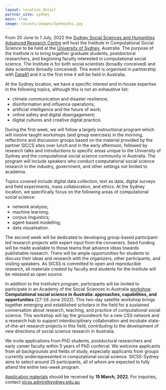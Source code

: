 ```yaml
---
layout: location_detail
partner_site: sydney
main: true
image: /assets/images/SydneyUni.jpg
---
```


From 20 June to 1 July, 2022 the [Sydney Social Sciences and Humanities Advanced Research Centre](https://www.sydney.edu.au/arts/our-research/centres-institutes-and-groups/sydney-social-sciences-and-humanities-advanced-research-centre.html) will host the Institute in Computational Social Science to be held at the [University of Sydney](https://www.sydney.edu.au), Australia. The purpose of the Institute is to bring together graduate students, postdoctoral researchers, and beginning faculty interested in computational social science. The Institute is for both social scientists (broadly conceived) and data scientists (broadly conceived). This event is organised in partnership with [Data61](https://data61.csiro.au) and it is the first time it will be held in Australia.

At the Sydney location, we have a specific interest and in-house expertise in the following topics, although this is not an exhaustive list:
- climate communication and disaster resilience;
-	disinformation and influence operations;
-	artificial intelligence and the future of work;
-	online safety and digital disengagement;
-	digital cultures and creative digital practice.

During the first week, we will follow a largely instructional program which will involve taught workshops (and group exercises) in the morning, reflections and discussion groups based on the material provided by the partner SICCS sites over lunch and in the early afternoon, followed by research talks and introductions to specific areas unique to the University of Sydney and the computational social science community in Australia. The program will include speakers who conduct computational social science research in the industry, government, and other settings not limited to academia.

Topics covered include digital data collection, text as data, digital surveys and field experiments, mass collaboration, and ethics. At the Sydney location, we specifically focus on the following areas of computational social science:
- network analysis;
- machine learning;
- corpus linguistics;
- agent-based modelling;
- data visualisation.

The second week will be dedicated to developing group-based participant-led research projects with expert input from the conveners. Seed funding will be made available to those teams that advance ideas towards publishable research. There will be ample opportunities for students to discuss their ideas and research with the organizers, other participants, and visiting speakers. As SICSS is committed to open and reproducible research, all materials created by faculty and students for the Institute will be released as open source.

In addition to the Institute’s program, participants will be invited to participate in an Academy of the Social Sciences in Australia [workshop](https://socialsciences.org.au/news/workshops-program-winners-for-2022-announced/): **Computational social science in Australia: approaches, capabilities, and opportunities** (27-28 June 2022). This two-day satellite workshop brings together emerging and established scholars in the field for a sustained conversation about research, teaching, and practice of computational social science. This workshop will lay the groundwork for a new CSS network and a research hub to support interdisciplinary collaboration and incubate state-of-the-art research projects in this field, contributing to the development of new directions of social science research in Australia.

We invite applications from PhD students, postdoctoral researchers and early career faculty within 5 years of PhD conferral. We welcome applicants from all backgrounds and fields of study, especially applicants from groups currently underrepresented in computational social science. SICSS-Sydney aims to select around 25 participants, all of whom are expected to fully attend the entire two-week program.

[Application materials](https://compsocialscience.github.io/summer-institute/2022/sydney/apply) should be received by **15 March, 2022**. For inquiries, contact sicss.admin@sydney.edu.au
